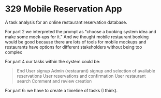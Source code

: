 # 329 Mobile Reservation App

A task analysis for an online restaurant reservation database.

For part 2 we interpreted the prompt as "choose a booking system idea and make some mock-ups for it." And we thought mobile restaurant booking would be good because there are lots of tools for mobile mockups and restaurants have options for different stakeholders without being too complex

For part 4 our tasks within the system could be:
 > End User signup
 > Admin (restaurant) signup and selection of available reservations
 > User reservations and confirmation
 > User restaurant search
 > Comment and review creation 

For part 6: we have to create a timeline of tasks (I think). 


